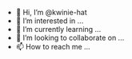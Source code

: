 - 👋 Hi, I’m @kwinie-hat
- 👀 I’m interested in ...
- 🌱 I’m currently learning ...
- 💞️ I’m looking to collaborate on ...
- 📫 How to reach me ...

<!---
kwinie-hat/kwinie-hat is a ✨ special ✨ repository because its `README.md` (this file) appears on your GitHub profile.
You can click the Preview link to take a look at your changes.
--->
